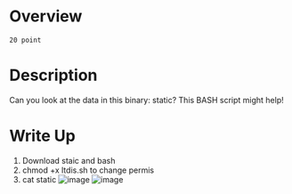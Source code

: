 # Overview #
`20 point`

# Description #
Can you look at the data in this binary: static? This BASH script might help!

# Write Up #
1. Download staic and bash
2. chmod +x ltdis.sh to change permis
3. cat static
   ![image](https://github.com/Johnp73/Picoctf-writeup/assets/109839076/3c2e7a7c-6fb4-4b22-a4c8-5ec795c1d104)
   ![image](https://github.com/Johnp73/Picoctf-writeup/assets/109839076/6774ec3c-b5f1-419e-b7eb-5735fda9dcaf)

